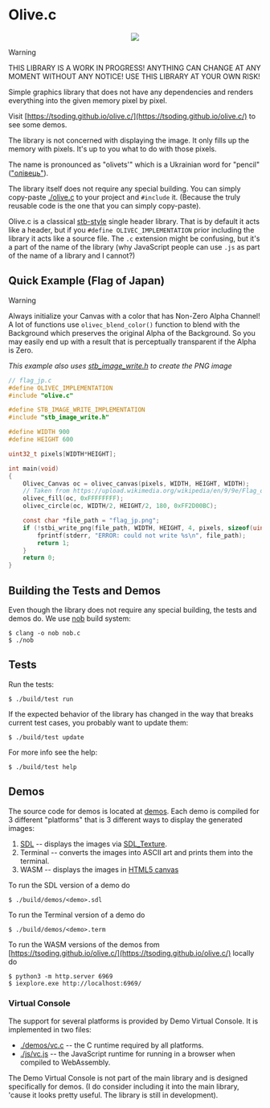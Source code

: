 # Olive.c

<p align="center">
<a href="https://tsoding.github.io/olive.c/"><img src="./assets/olivec-200.png"></a>
</p>

> [!WARNING]
> THIS LIBRARY IS A WORK IN PROGRESS! ANYTHING CAN CHANGE AT ANY MOMENT WITHOUT ANY NOTICE! USE THIS LIBRARY AT YOUR OWN RISK!

Simple graphics library that does not have any dependencies and renders everything into the given memory pixel by pixel.

Visit [https://tsoding.github.io/olive.c/](https://tsoding.github.io/olive.c/) to see some demos.

The library is not concerned with displaying the image. It only fills up the memory with pixels. It's up to you what to do with those pixels.

The name is pronounced as "olivets'" which is a Ukrainian word for "pencil" (["олівець"](https://translate.google.com/?sl=uk&tl=en&text=%D0%BE%D0%BB%D1%96%D0%B2%D0%B5%D1%86%D1%8C&op=translate)).

The library itself does not require any special building. You can simply copy-paste [./olive.c](./olive.c) to your project and `#include` it. (Because the truly reusable code is the one that you can simply copy-paste).

Olive.c is a classical [stb-style](https://github.com/nothings/stb) single header library. That is by default it acts like a header, but if you `#define OLIVEC_IMPLEMENTATION` prior including the library it acts like a source file. The `.c` extension might be confusing, but it's a part of the name of the library (why JavaScript people can use `.js` as part of the name of a library and I cannot?)

## Quick Example (Flag of Japan)

> [!WARNING]
> Always initialize your Canvas with a color that has Non-Zero Alpha Channel! A lot of functions use `olivec_blend_color()` function to blend with the Background which preserves the original Alpha of the Background. So you may easily end up with a result that is perceptually transparent if the Alpha is Zero.

*This example also uses [stb_image_write.h](https://raw.githubusercontent.com/nothings/stb/master/stb_image_write.h) to create the PNG image*

```c
// flag_jp.c
#define OLIVEC_IMPLEMENTATION
#include "olive.c"

#define STB_IMAGE_WRITE_IMPLEMENTATION
#include "stb_image_write.h"

#define WIDTH 900
#define HEIGHT 600

uint32_t pixels[WIDTH*HEIGHT];

int main(void)
{
    Olivec_Canvas oc = olivec_canvas(pixels, WIDTH, HEIGHT, WIDTH);
    // Taken from https://upload.wikimedia.org/wikipedia/en/9/9e/Flag_of_Japan.svg
    olivec_fill(oc, 0xFFFFFFFF);
    olivec_circle(oc, WIDTH/2, HEIGHT/2, 180, 0xFF2D00BC);

    const char *file_path = "flag_jp.png";
    if (!stbi_write_png(file_path, WIDTH, HEIGHT, 4, pixels, sizeof(uint32_t)*WIDTH)) {
        fprintf(stderr, "ERROR: could not write %s\n", file_path);
        return 1;
    }
    return 0;
}
```

## Building the Tests and Demos

Even though the library does not require any special building, the tests and demos do. We use [nob](https://github.com/tsoding/nob.h) build system:

```console
$ clang -o nob nob.c
$ ./nob
```

## Tests

Run the tests:

```console
$ ./build/test run
```

If the expected behavior of the library has changed in the way that breaks current test cases, you probably want to update them:

```console
$ ./build/test update
```

For more info see the help:

```console
$ ./build/test help
```

## Demos

The source code for demos is located at [demos](./demos/). Each demo is compiled for 3 different "platforms" that is 3 different ways to display the generated images:

1. [SDL](https://www.libsdl.org/) -- displays the images via [SDL_Texture](https://wiki.libsdl.org/SDL_Texture).
2. Terminal -- converts the images into ASCII art and prints them into the terminal.
3. WASM -- displays the images in [HTML5 canvas](https://developer.mozilla.org/en-US/docs/Web/API/Canvas_API)

To run the SDL version of a demo do

```console
$ ./build/demos/<demo>.sdl
```

To run the Terminal version of a demo do

```console
$ ./build/demos/<demo>.term
```

To run the WASM versions of the demos from [https://tsoding.github.io/olive.c/](https://tsoding.github.io/olive.c/) locally do

```console
$ python3 -m http.server 6969
$ iexplore.exe http://localhost:6969/
```

### Virtual Console

The support for several platforms is provided by Demo Virtual Console. It is implemented in two files:

- [./demos/vc.c](./demos/vc.c) -- the C runtime required by all platforms.
- [./js/vc.js](./js/vc.js) -- the JavaScript runtime for running in a browser when compiled to WebAssembly.

The Demo Virtual Console is not part of the main library and is designed specifically for demos. (I do consider including it into the main library, 'cause it looks pretty useful. The library is still in development).
